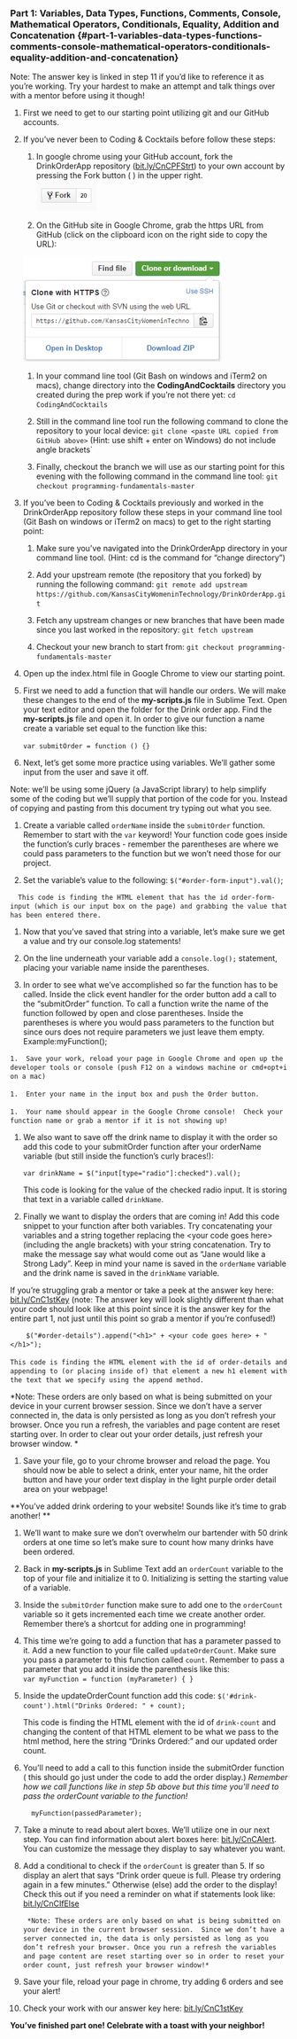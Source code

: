 ### Part 1:  Variables, Data Types, Functions, Comments, Console, Mathematical Operators, Conditionals, Equality, Addition and Concatenation {#part-1-variables-data-types-functions-comments-console-mathematical-operators-conditionals-equality-addition-and-concatenation}

Note: The answer key is linked in step 11 if you’d like to reference it as you’re working.  Try your hardest to make an attempt and talk things over with a mentor before using it though!

1.  First we need to get to our starting point utilizing git and our GitHub accounts.

  1.  If you’ve never been to Coding &amp; Cocktails before follow these steps:

      1.  In google chrome using your GitHub account, fork the DrinkOrderApp repository ([bit.ly/CnCPFStrt](https://www.google.com/url?q=http://bit.ly/CnCPFStrt&sa=D&ust=1478494043497000&usg=AFQjCNEYyldhAY1JFnH-TdLkjf6afHH4rw)) to your own account by pressing the Fork button (                                                   ) in the upper right.<br>     ![Capture.PNG](/images/image00.png)

      1.  On the GitHub site in Google Chrome, grab the https URL from GitHub (click on the clipboard icon on the right side to copy the URL):<br>

        ![Capture.PNG](/images/image01.png)

      1.  In your command line tool (Git Bash on windows and iTerm2 on macs), change directory into the **CodingAndCocktails** directory you created during the prep work if you’re not there yet: `cd CodingAndCocktails`

      1.  Still in the command line tool run the following command to clone the repository to your local device: `git clone <paste URL copied from GitHub above>` (Hint: use shift + enter on Windows) do not include angle brackets`

      1.  Finally, checkout the branch we will use as our starting point for this evening with the following command in the command line tool: `git checkout programming-fundamentals-master`

  1.  If you’ve been to Coding &amp; Cocktails previously and worked in the DrinkOrderApp repository follow these steps in your command line tool (Git Bash on windows or iTerm2 on macs) to get to the right starting point:

      1.  Make sure you’ve navigated into the DrinkOrderApp directory in your command line tool. (Hint: cd is the command for “change directory”)

      1.  Add your upstream remote (the repository that you forked) by running the following command:  `git remote add upstream https://github.com/KansasCityWomeninTechnology/DrinkOrderApp.git`

      1.  Fetch any upstream changes or new branches that have been made since you last worked in the repository: `git fetch upstream`

      1.  Checkout your new branch to start from: `git checkout programming-fundamentals-master`

1.  Open up the index.html file in Google Chrome to view our starting point.

1.  First we need to add a function that will handle our orders. We will make these changes  to the end of  the **my-scripts.js** file in Sublime Text. Open your text editor and open the folder for the Drink order app.  Find the **my-scripts.js** file and open it. In order to give our function a name create a variable set equal to the function like this:

    `var submitOrder = function () {}`

1.  Next, let’s get some more practice using variables.  We’ll  gather some input from the user and save it off.

  Note: we’ll be using some jQuery (a JavaScript library) to help simplify some of the coding but we’ll supply that portion of the code for you.  Instead of copying and pasting from this document try typing out what you see.

  1.  Create a variable called `orderName` inside the `submitOrder` function.  Remember to start with the `var` keyword! Your function code goes inside the function’s curly braces - remember the parentheses are where we could pass parameters to the function but we won’t need those for our project.

   1.  Set the variable’s value to the following: `$("#order-form-input").val()`; 

      This code is finding the HTML element that has the id order-form-input (which is our input box on the page) and grabbing the value that has been entered there.

1.  Now that you’ve saved that string into a variable, let’s make sure we get a value and try our console.log statements!

  1.  On the line underneath your variable add a `console.log();` statement, placing your variable name inside the parentheses.

  1.  In order to see what we’ve accomplished so far the function has to be called.  Inside the click event handler for the order button add a call to the “submitOrder” function.  To call a function write the name of the function followed by open and close parentheses.  Inside the parentheses is where you would pass parameters to the function but since ours does not require parameters we just leave them empty. Example:myFunction();

    1.  Save your work, reload your page in Google Chrome and open up the developer tools or console (push F12 on a windows machine or cmd+opt+i on a mac)

    1.  Enter your name in the input box and push the Order button.  

    1.  Your name should appear in the Google Chrome console!  Check your function name or grab a mentor if it is not showing up!

1.  We also want to save off the drink name to display it with the order so add this code to your submitOrder function after your orderName variable (but still inside the function’s curly braces!):

        var drinkName = $("input[type="radio"]:checked").val();

       This code is looking for the value of the checked radio input.  It is storing that text in a variable called `drinkName`.  

1.  Finally we want to display the orders that are coming in! Add this code snippet to your function after both variables.  Try concatenating your variables and a string together replacing the &lt;your code goes here&gt; (including the angle brackets) with your string concatenation.  Try to make the message say what would come out as “Jane would like a Strong Lady”. Keep in mind your name is saved in the `orderName` variable and the drink name is saved in the `drinkName` variable.

  If you’re struggling grab a mentor or take a peek at the answer key here: [bit.ly/CnC1stKey](https://www.google.com/url?q=http://bit.ly/CnC1stKey&sa=D&ust=1478494043517000&usg=AFQjCNH_ciqas6E-dHypgorOqxTz9ponUQ) (note: The answer key will look slightly different than what your code should look like at this point since it is the answer key for the entire part 1, not just until this point so grab a mentor if you’re confused!)

        $("#order-details").append("<h1>" + <your code goes here> + "</h1>");

    This code is finding the HTML element with the id of order-details and appending to (or placing inside of) that element a new h1 element with the text that we specify using the append method.

  *Note: These orders are only based on what is being submitted on your device in your current browser session. Since we don’t have a server connected in, the data is only persisted as long as you don’t refresh your browser. Once you run a refresh, the variables and page content are reset starting over.  In order to clear out your order details, just refresh your browser window.
*
1.  Save your file, go to your chrome browser and reload the page.  You should now be able to select a drink, enter your name, hit the order button and have your order text display in the light purple order detail area on your webpage!

  **You’ve added drink ordering to your website! Sounds like it’s time to grab another!
**
1.  We’ll want to make sure we don’t overwhelm our bartender with 50 drink orders at one time so let’s make sure to count how many drinks have been ordered.  

  1.  Back in **my-scripts.js** in Sublime Text add an `orderCount` variable to the top of your file and initialize it to 0\.  Initializing is setting the starting value of a variable.

  1.  Inside the `submitOrder` function make sure to add one to the `orderCount` variable so it gets incremented each time we create another order. Remember there’s a shortcut for adding one in programming! 

  1.  This time we’re going to add a function that has a parameter passed to it.  Add a new function to your file called `updateOrderCount`.  Make sure you pass a parameter to this function called `count`.  Remember to pass a parameter that you add it inside the parenthesis like this:<br> `var myFunction = function (myParameter) { }`

  1.  Inside the updateOrderCount function add this code: `$('#drink-count').html("Drinks Ordered: " + count);`

      This code is finding the HTML element with the id of `drink-count` and changing the content of that HTML element to be what we pass to the html method, here the string “Drinks Ordered:” and our updated order count.

  1.  You’ll need to add a call to this function inside the submitOrder function ( this should go just under the code to add the order display.)  *Remember how we call functions like in step 5b above but this time you’ll need to pass the orderCount variable to the function!*

            myFunction(passedParameter);

   1.  Take a minute to read about alert boxes.  We’ll utilize one in our next step.  You can find information about alert boxes here: [bit.ly/CnCAlert](https://www.google.com/url?q=http://bit.ly/CnCAlert&sa=D&ust=1478494043527000&usg=AFQjCNF1XotRJyoxlDrutZAu4zHyBHNVnw). You can customize the message they display to say whatever you want.

  1.  Add a conditional to check if the `orderCount` is greater than 5\.  If so display an alert that says “Drink order queue is full.  Please try ordering again in a few minutes.” Otherwise (else) add the order to the display! Check this out if you need a reminder on what if statements look like: [bit.ly/CnCIfElse](https://www.google.com/url?q=http://bit.ly/CnCIfElse&sa=D&ust=1478494043529000&usg=AFQjCNGczjKQidYybYcx-YdZ-dk61FeX9w)

           *Note: These orders are only based on what is being submitted on your device in the current browser session.  Since we don’t have a server connected in, the data is only persisted as long as you don’t refresh your browser. Once you run a refresh the variables and page content are reset starting over so in order to reset your order count, just refresh your browser window!*

1.  Save your file, reload your page in chrome, try adding 6 orders and see your alert!

1.  Check your work with our answer key here: [bit.ly/CnC1stKey](https://www.google.com/url?q=http://bit.ly/CnC1stKey&sa=D&ust=1478494043531000&usg=AFQjCNEvCWXEvBIxVNuzUcFa5qTIOBCIfw)

**You’ve finished part one! Celebrate with a toast with your neighbor!**